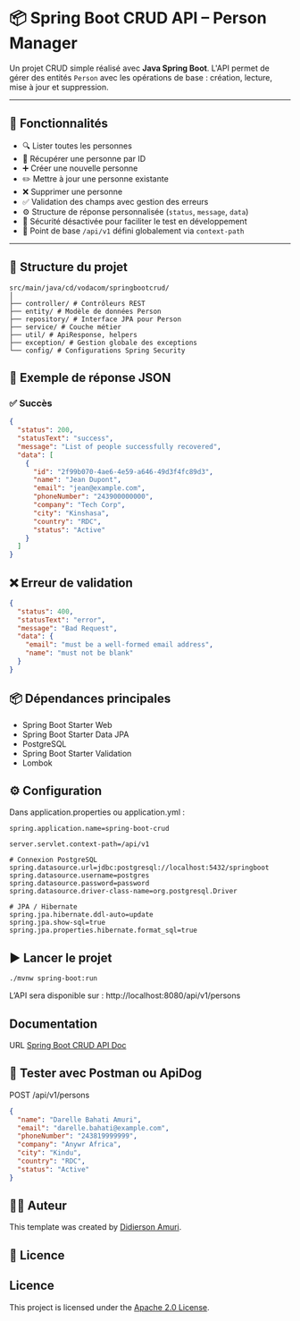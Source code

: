 # 📦 Spring Boot CRUD API – Person Manager

Un projet CRUD simple réalisé avec **Java Spring Boot**. L'API permet de gérer des entités `Person` avec les opérations de base : création, lecture, mise à jour et suppression.

---

## 🚀 Fonctionnalités

- 🔍 Lister toutes les personnes
- 🧍 Récupérer une personne par ID
- ➕ Créer une nouvelle personne
- ✏️ Mettre à jour une personne existante
- ❌ Supprimer une personne
- ✅ Validation des champs avec gestion des erreurs
- ⚙️ Structure de réponse personnalisée (`status`, `message`, `data`)
- 🔐 Sécurité désactivée pour faciliter le test en développement
- 📎 Point de base `/api/v1` défini globalement via `context-path`

---

## 📁 Structure du projet
```
src/main/java/cd/vodacom/springbootcrud/
│
├── controller/ # Contrôleurs REST
├── entity/ # Modèle de données Person
├── repository/ # Interface JPA pour Person
├── service/ # Couche métier
├── util/ # ApiResponse, helpers
├── exception/ # Gestion globale des exceptions
└── config/ # Configurations Spring Security
```

## 📄 Exemple de réponse JSON
### ✅ Succès

```json
{
  "status": 200,
  "statusText": "success",
  "message": "List of people successfully recovered",
  "data": [
    {
      "id": "2f99b070-4ae6-4e59-a646-49d3f4fc89d3",
      "name": "Jean Dupont",
      "email": "jean@example.com",
      "phoneNumber": "243900000000",
      "company": "Tech Corp",
      "city": "Kinshasa",
      "country": "RDC",
      "status": "Active"
    }
  ]
}
```


## ❌ Erreur de validation
```json
{
  "status": 400,
  "statusText": "error",
  "message": "Bad Request",
  "data": {
    "email": "must be a well-formed email address",
    "name": "must not be blank"
  }
}
```

## 📦 Dépendances principales

* Spring Boot Starter Web 
* Spring Boot Starter Data JPA 
* PostgreSQL
* Spring Boot Starter Validation 
* Lombok

## ⚙️ Configuration
Dans application.properties ou application.yml :
```properties
spring.application.name=spring-boot-crud

server.servlet.context-path=/api/v1

# Connexion PostgreSQL
spring.datasource.url=jdbc:postgresql://localhost:5432/springboot
spring.datasource.username=postgres
spring.datasource.password=password
spring.datasource.driver-class-name=org.postgresql.Driver

# JPA / Hibernate
spring.jpa.hibernate.ddl-auto=update
spring.jpa.show-sql=true
spring.jpa.properties.hibernate.format_sql=true
```

## ▶️ Lancer le projet
```bash
./mvnw spring-boot:run
```
L’API sera disponible sur : http://localhost:8080/api/v1/persons

## Documentation
URL [Spring Boot CRUD API Doc](https://apidog.com/apidoc/shared/c3f87695-3e3b-47ec-bcc5-83d5c7ce8063)

## 🔧 Tester avec Postman ou ApiDog
POST /api/v1/persons
```json
{
  "name": "Darelle Bahati Amuri",
  "email": "darelle.bahati@example.com",
  "phoneNumber": "243819999999",
  "company": "Anywr Africa",
  "city": "Kindu",
  "country": "RDC",
  "status": "Active"
} 
```

## 🧑‍💻 Auteur
This template was created by [Didierson Amuri](https://github.com/didiamuri).

## 📜 Licence
## Licence
This project is licensed under the [Apache 2.0 License](https://www.apache.org/licenses/LICENSE-2.0).